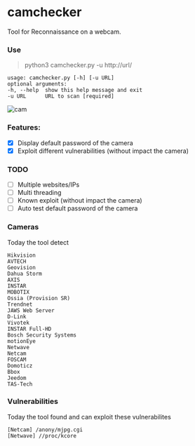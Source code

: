 # camchecker

Tool for Reconnaissance on a webcam.

### Use

>	 python3 camchecker.py -u http://url/   
 
	usage: camchecker.py [-h] [-u URL]   
	optional arguments:  
	-h, --help  show this help message and exit  
	-u URL      URL to scan [required] 

![cam](https://user-images.githubusercontent.com/29504335/103299663-506ff480-49fd-11eb-9652-e12d928b006d.PNG)

### Features:

- [x] Display default password of the camera    
- [x] Exploit different vulnerabilities (without impact the camera)     

### TODO

- [ ] Multiple websites/IPs
- [ ] Multi threading
- [ ] Known exploit (without impact the camera)
- [ ] Auto test default password of the camera

### Cameras

Today the tool detect

>
	Hikvision  
	AVTECH   
	Geovision   
	Dahua Storm   
	AXIS   
	INSTAR   
	MOBOTIX   
	Ossia (Provision SR)   
	Trendnet  
	JAWS Web Server  
	D-Link   
	Vivotek  
	INSTAR Full-HD  
	Bosch Security Systems  
	motionEye  
	Netwave  
	Netcam  
	FOSCAM   
	Domoticz     
	Bbox   
	Jeedom   
	TAS-Tech   

>

### Vulnerabilities

Today the tool found and can exploit these vulnerabilites

>
	[Netcam] /anony/mjpg.cgi
	[Netwave] //proc/kcore

>
